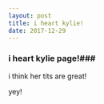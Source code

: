 ```yaml
---
layout: post
title: i heart kylie!
date: 2017-12-29
---
```

### i heart kylie page!###

i think her tits are great!

yey!
